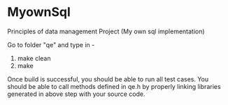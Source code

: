 # MyownSql
Principles of data management Project (My own sql implementation)

Go to folder "qe" and type in - 

1. make clean
2. make

Once build is successful, you should be able to run all test cases.
You should be able to call methods defined in qe.h by properly linking libraries generated in above step with your source code.

